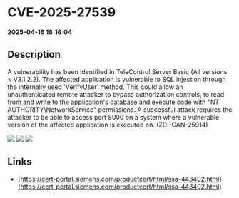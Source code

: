 # CVE-2025-27539

**2025-04-16 18:16:04**

## Description
A vulnerability has been identified in TeleControl Server Basic (All versions < V3.1.2.2). The affected application is vulnerable to SQL injection through the internally used 'VerifyUser' method. This could allow an unauthenticated remote attacker to bypass authorization controls, to read from and write to the application's database and execute code with "NT AUTHORITY\NetworkService" permissions. A successful attack requires the attacker to be able to access port 8000 on a system where a vulnerable version of the affected application is executed on.  (ZDI-CAN-25914)

![](https://img.shields.io/static/v1?label=Score&message=9.3&color=red)
![](https://img.shields.io/static/v1?label=Severity&message=CRITICAL&color=red)
![](https://img.shields.io/static/v1?label=CWE&message=SQL&color=green)

## Links
- [https://cert-portal.siemens.com/productcert/html/ssa-443402.html](https://cert-portal.siemens.com/productcert/html/ssa-443402.html)
